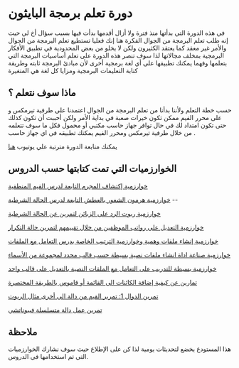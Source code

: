 # دورة تعلم برمجة البايثون

في هذه الدورة التي بدأتها منذ فترة ولا أزال أقدمها بدأت فيها بسبب سؤال أخ لي حيث إنه طلب تعلم البرمجة من الجوال الفكرة هنا إنك فعليا تستطيع تعلم البرمجة من الجوال والأمر غير معقد كما يعتقد الكثيرون ولكن لا يخلو من بعض المحدودية في تطبيق الأفكار البرمجية بمخلف مجالاتها لذا سوف تنصر هذه الدورة على تعلم أساسيات البرمجة التي بتعلمها وفهما يمكنك تطبيقها على أي لغة برمجية أخرى لأن مبادئ البرمجة ثابته وطريقة كتابة التعليمات البرمجية ومزايا كل لغة هي المتغيرة

## ماذا سوف نتعلم ؟

حسب خطة التعلم ولأننا بدأنا من تعلم البرمجة من الجوال اعتمدنا على طرفية تيرمكس و على محرر الفيم  ممكن تكون خيرات صعبة في بداية الأمر ولكن أحببت أن تكون كذلك حتى تكون امتداد لك في حال توافر جهاز حاسب مكتبي أو محمول فكل ما سوف تتعلمه من خلال طرفية تيرمكس ومحرر الفيم يمكنك تطبيقه في اي جهاز حاسب .

يمكنك متابعة الدورة مترتبة علي يوتيوب [هنا](https://youtu.be/PLgFIKDSYwo) 

## الخوارزميات التي تمت كتابتها  حسب الدروس

[خوارزمية إكتشاف المجرم التابعة لدرس القيم المنطقية](https://github.com/Shalabyelectronics/Learn_python_course/blob/master/unit_two/crime.py) 

[خوارزمية هرمون الشعور بالعطش التابعة لدرس الحالة الشرطية](https://github.com/Shalabyelectronics/Learn_python_course/blob/master/unit_two/drink_water.py) --

[خوارزمية ربوت الرد على الزبائن لتمرين عن الحالة الشرطية](https://github.com/Shalabyelectronics/Learn_python_course/commit/748f12bd96ec37e6b927ee41855e778ab7ecf3e8)

[خوارزمية التعديل على رواتب الموظفين من خلال تقييمهم لتمرين حالة التكرار](https://github.com/Shalabyelectronics/Learn_python_course/commit/114b7a6de5ee96e5d987379247f74c6d65aa62cc)

[خوارزمية إنشاء ملفات وهمية وخوارزمية الترتيب الخاصة بدرس التعامل مع الملفات](https://github.com/Shalabyelectronics/Learn_python_course/tree/master/unit_two/my_files/all_py)

[خوارزمية صناعة اداة انشاء ملفات نصية بسيطة حسب قالب محدد لمجموعة من الأسماء](https://github.com/Shalabyelectronics/Learn_python_course/tree/master/unit_two/send_to_many_tool)

[خوارزمية بسيطة للتدريب على التعامل مع الملفات النصية بالتعديل على قالب واحد](https://github.com/Shalabyelectronics/Learn_python_course/blob/master/unit_two/send_to_many_tool/template_edit.py)

[تمارين عن كيفية إضافة الكائنات الى القائمة أو قاموس بالطريقة المختصرة](https://github.com/Shalabyelectronics/Learn_python_course/blob/master/unit_two/list_comprehension.py) 

[تمرين الدوال 1: تمرير القيم من دالة الى أخرى مثال الربوت](https://github.com/Shalabyelectronics/Learn_python_course/blob/master/unit_three/two_bot.py)

[تمرين عمل دالة متسلسلة فيبوناتشي](https://github.com/Shalabyelectronics/Learn_python_course/blob/master/unit_three/fibonacci.py) 

## ملاحظة

هذا المستودع يخضع لتحديثات يومية لذا كن على الإطلاع حيث سوف نشارك الخوارزميات التي تم استخدامها في الدروس.
